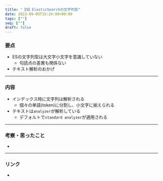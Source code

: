 ```yaml
---
title: "【9】ElasticSearchの文字列型"
date: 2023-09-05T15:24:09+09:00
tags: [""]
seq: [""]
draft: false
---
```


### 要点
- ESの文字列型は大文字小文字を意識していない
  - 句読点の差異も関係ない
- テキスト解析のおかげ

---
### 内容
- インデックス時に文字列は解析される
  - 個々の単語(token)に分割し、小文字に揃えられる
- テキストは`analyzer`が解析している
  - デフォルトで`standard analyzer`が適用される

---
### 考察・思ったこと
- 

---
### リンク
- 